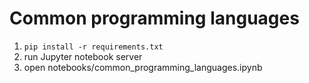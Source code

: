 # Common programming languages 

1. `pip install -r requirements.txt`
2. run Jupyter notebook server
3. open notebooks/common_programming_languages.ipynb
